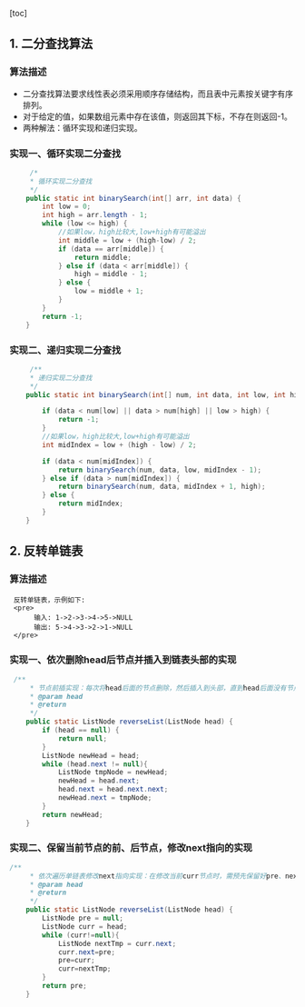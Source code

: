 [toc]
## 1. 二分查找算法
### 算法描述
- 二分查找算法要求线性表必须采用顺序存储结构，而且表中元素按关键字有序排列。
- 对于给定的值，如果数组元素中存在该值，则返回其下标，不存在则返回-1。
- 两种解法：循环实现和递归实现。

### 实现一、循环实现二分查找
```java
     /*
     * 循环实现二分查找
     */
    public static int binarySearch(int[] arr, int data) {
        int low = 0;
        int high = arr.length - 1;
        while (low <= high) {
            //如果low，high比较大,low+high有可能溢出
            int middle = low + (high-low) / 2;
            if (data == arr[middle]) {
                return middle;
            } else if (data < arr[middle]) {
                high = middle - 1;
            } else {
                low = middle + 1;
            }
        }
        return -1;
    }
```

### 实现二、递归实现二分查找
```java
     /**
     * 递归实现二分查找
     */
    public static int binarySearch(int[] num, int data, int low, int high) {

        if (data < num[low] || data > num[high] || low > high) {
            return -1;
        }
        //如果low，high比较大,low+high有可能溢出
        int midIndex = low + (high - low) / 2;

        if (data < num[midIndex]) {
            return binarySearch(num, data, low, midIndex - 1);
        } else if (data > num[midIndex]) {
            return binarySearch(num, data, midIndex + 1, high);
        } else {
            return midIndex;
        }
    }
```

## 2. 反转单链表
### 算法描述
     反转单链表，示例如下:
     <pre>
          输入: 1->2->3->4->5->NULL
          输出: 5->4->3->2->1->NULL
     </pre>
     
### 实现一、依次删除head后节点并插入到链表头部的实现
```java
 /**
     * 节点前插实现：每次将head后面的节点删除，然后插入到头部，直到head后面没有节点为止
     * @param head
     * @return
     */
    public static ListNode reverseList(ListNode head) {
        if (head == null) {
            return null;
        }
        ListNode newHead = head;
        while (head.next != null){
            ListNode tmpNode = newHead;
            newHead = head.next;
            head.next = head.next.next;
            newHead.next = tmpNode;
        }
        return newHead;
    }
```

### 实现二、保留当前节点的前、后节点，修改next指向的实现
```java
/**
     * 依次遍历单链表修改next指向实现：在修改当前curr节点时，需预先保留好pre、next节点，依次遍历。
     * @param head
     * @return
     */
    public static ListNode reverseList(ListNode head) {
        ListNode pre = null;
        ListNode curr = head;
        while (curr!=null){
            ListNode nextTmp = curr.next;
            curr.next=pre;
            pre=curr;
            curr=nextTmp;
        }
        return pre;
    }
```
